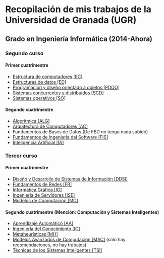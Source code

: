 # Recopilación de mis trabajos de la Universidad de Granada (UGR)

## Grado en Ingeniería Informática (2014-Ahora)
### Segundo curso
#### Primer cuatrimestre
- [Estructura de computadores [EC]](https://github.com/xKuZz/trabajosugr/tree/master/2/EC)
- [Estructuras de datos [ED]](https://github.com/xKuZz/trabajosugr/tree/master/2/ED)
- [Programación y diseño orientado a objetos [PDOO]](https://github.com/xKuZz/trabajosugr/tree/master/2/PDOO)
- [Sistemas concurrentes y distribuidos [SCD]](https://github.com/xKuZz/trabajosugr/tree/master/2/SCD)
- [Sistemas operativos [SO]](https://github.com/xKuZz/trabajosugr/tree/master/2/SO)
#### Segundo cuatrimestre
- [Algorítmica [ALG]](https://github.com/xKuZz/trabajosugr/tree/master/2/ALG)
- [Arquitectura de Computadores [AC]](https://github.com/xKuZz/trabajosugr/tree/master/2/AC)
- Fundamentos de Bases de Datos (De FBD no tengo nada subido)
- [Fundamentos de Ingeniería del Software [FIS]](https://github.com/xKuZz/trabajosugr/tree/master/2/FIS)
- [Inteligencia Artificial [IA]](https://github.com/xKuZz/trabajosugr/tree/master/2/IA)

### Tercer curso
#### Primer cuatrimestre
- [Diseño y Desarrollo de Sistemas de Información [DDSI]](https://github.com/xKuZz/trabajosugr/tree/master/3/DDSI)
- [Fundamentos de Redes [FR]](https://github.com/xKuZz/trabajosugr/tree/master/3/FR)
- [Informática Gráfica [IG]](https://github.com/xKuZz/trabajosugr/tree/master/3/IG)
- [Ingeniería de Servidores [ISE]](https://github.com/xKuZz/trabajosugr/tree/master/3/ISE)
- [Modelos de Computación [MC]](https://github.com/xKuZz/trabajosugr/tree/master/3/MC)

#### Segundo cuatrimestre (Mención: Computación y Sistemas Inteligentes)
- [Aprendizaje Automático [AA]](https://github.com/xKuZz/trabajosugr/tree/master/3/AA)
- [Ingeniería del Conocimiento [IC]](https://github.com/xKuZz/trabajosugr/tree/master/3/IC)
- [Metaheurísticas [MH]](https://github.com/xKuZz/trabajosugr/tree/master/3/MH)
- [Modelos Avanzados de Computación [MAC]](https://github.com/xKuZz/trabajosugr/tree/master/3/MAC) (sólo hay recomendaciones, no hay trabajos)
- [Técnicas de los Sistemas Inteligentes [TSI]](https://github.com/xKuZz/trabajosugr/tree/master/3/TSI)
